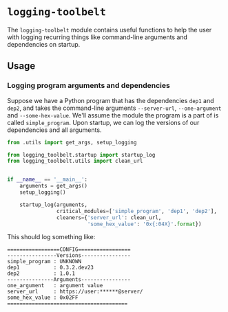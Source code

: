 # `logging-toolbelt`

The `logging-toolbelt` module contains useful functions to help the user
with logging recurring things like command-line arguments and dependencies
on startup.

## Usage

### Logging program arguments and dependencies

Suppose we have a Python program that has the dependencies `dep1` and `dep2`,
and takes the command-line arguments `--server-url`, `--one-argument` and
`--some-hex-value`. We'll assume the module the program is a part of is
called `simple_program`. Upon startup, we can log the versions of our
dependencies and all arguments.

```python
from .utils import get_args, setup_logging

from logging_toolbelt.startup import startup_log
from logging_toolbelt.utils import clean_url


if __name__ == '__main__':
    arguments = get_args()
    setup_logging()

    startup_log(arguments,
                critical_modules=['simple_program', 'dep1', 'dep2'],
                cleaners={'server_url': clean_url,
                          'some_hex_value': '0x{:04X}'.format})
```

This should log something like:

```text
=================CONFIG=================
----------------Versions----------------
simple_program : UNKNOWN
dep1           : 0.3.2.dev23
dep2           : 1.0.1
---------------Arguments----------------
one_argument   : argument value
server_url     : https://user:******@server/
some_hex_value : 0x02FF
=======================================
```
